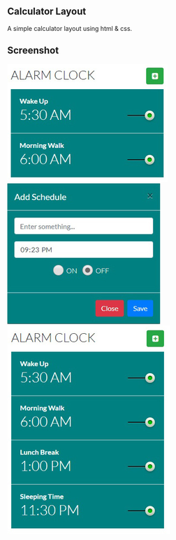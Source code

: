 ## Calculator Layout
A simple calculator layout using html & css.

## Screenshot
![1](https://github.com/masudncse/alarm-clock-react.js/blob/master/screenshot/1.jpg)
![2](https://github.com/masudncse/alarm-clock-react.js/blob/master/screenshot/2.jpg)
![3](https://github.com/masudncse/alarm-clock-react.js/blob/master/screenshot/3.jpg)
